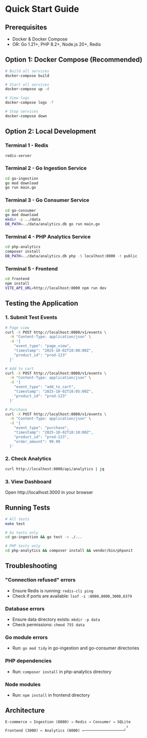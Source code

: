 # Quick Start Guide

## Prerequisites

- Docker & Docker Compose
- OR: Go 1.21+, PHP 8.2+, Node.js 20+, Redis

## Option 1: Docker Compose (Recommended)

```bash
# Build all services
docker-compose build

# Start all services
docker-compose up -d

# View logs
docker-compose logs -f

# Stop services
docker-compose down
```

## Option 2: Local Development

### Terminal 1 - Redis
```bash
redis-server
```

### Terminal 2 - Go Ingestion Service
```bash
cd go-ingestion
go mod download
go run main.go
```

### Terminal 3 - Go Consumer Service
```bash
cd go-consumer
go mod download
mkdir -p ../data
DB_PATH=../data/analytics.db go run main.go
```

### Terminal 4 - PHP Analytics Service
```bash
cd php-analytics
composer install
DB_PATH=../data/analytics.db php -S localhost:8000 -t public
```

### Terminal 5 - Frontend
```bash
cd frontend
npm install
VITE_API_URL=http://localhost:8000 npm run dev
```

## Testing the Application

### 1. Submit Test Events

```bash
# Page view
curl -X POST http://localhost:8080/v1/events \
  -H "Content-Type: application/json" \
  -d '{
    "event_type": "page_view",
    "timestamp": "2025-10-02T10:00:00Z",
    "product_id": "prod-123"
  }'

# Add to cart
curl -X POST http://localhost:8080/v1/events \
  -H "Content-Type: application/json" \
  -d '{
    "event_type": "add_to_cart",
    "timestamp": "2025-10-02T10:05:00Z",
    "product_id": "prod-123"
  }'

# Purchase
curl -X POST http://localhost:8080/v1/events \
  -H "Content-Type: application/json" \
  -d '{
    "event_type": "purchase",
    "timestamp": "2025-10-02T10:10:00Z",
    "product_id": "prod-123",
    "order_amount": 99.99
  }'
```

### 2. Check Analytics

```bash
curl http://localhost:8000/api/analytics | jq
```

### 3. View Dashboard

Open http://localhost:3000 in your browser

## Running Tests

```bash
# All tests
make test

# Go tests only
cd go-ingestion && go test -v ./...

# PHP tests only
cd php-analytics && composer install && vendor/bin/phpunit
```

## Troubleshooting

### "Connection refused" errors
- Ensure Redis is running: `redis-cli ping`
- Check if ports are available: `lsof -i :8080,8000,3000,6379`

### Database errors
- Ensure data directory exists: `mkdir -p data`
- Check permissions: `chmod 755 data`

### Go module errors
- Run: `go mod tidy` in go-ingestion and go-consumer directories

### PHP dependencies
- Run: `composer install` in php-analytics directory

### Node modules
- Run: `npm install` in frontend directory

## Architecture

```
E-commerce → Ingestion (8080) → Redis → Consumer → SQLite
                                                       ↓
Frontend (3000) ← Analytics (8000) ←──────────────────┘
```
